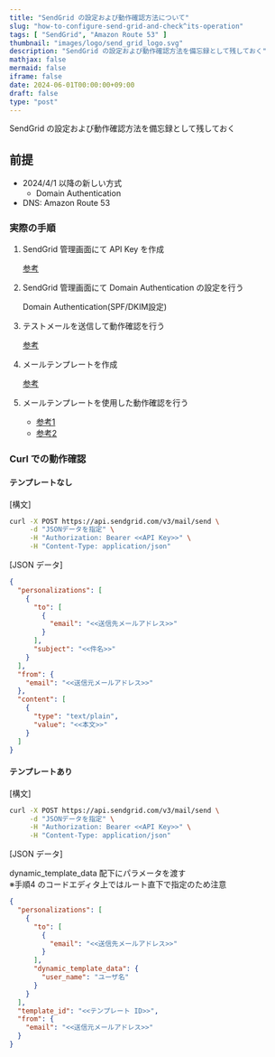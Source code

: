 ```yaml
---
title: "SendGrid の設定および動作確認方法について"
slug: "how-to-configure-send-grid-and-check^its-operation"
tags: [ "SendGrid", "Amazon Route 53" ]
thumbnail: "images/logo/send_grid_logo.svg"
description: "SendGrid の設定および動作確認方法を備忘録として残しておく"
mathjax: false
mermaid: false
iframe: false
date: 2024-06-01T00:00:00+09:00
draft: false
type: "post"
---
```


SendGrid の設定および動作確認方法を備忘録として残しておく

## 前提

* 2024/4/1 以降の新しい方式
  * Domain Authentication
* DNS: Amazon Route 53

### 実際の手順

1. SendGrid 管理画面にて API Key を作成

   [参考](https://sendgrid.kke.co.jp/docs/Tutorials/A_Transaction_Mail/manage_api_key.html)
2. SendGrid 管理画面にて Domain Authentication の設定を行う

   Domain Authentication(SPF/DKIM設定)

3. テストメールを送信して動作確認を行う

   [参考](https://sendgrid.kke.co.jp/docs/Tutorials/A_Transaction_Mail/send_transaction_mail.html#-Curl)

4. メールテンプレートを作成

   [参考](https://sendgrid.kke.co.jp/docs/Tutorials/A_Transaction_Mail/using_dynamic_templates.html#-Edit)

5. メールテンプレートを使用した動作確認を行う

   * [参考1](https://sendgrid.kke.co.jp/docs/API_Reference/Web_API_v3/Mail/index.html)
   * [参考2](https://sendgrid.kke.co.jp/docs/API_Reference/Web_API_v3/Transactional_Templates/smtpapi.html)

### Curl での動作確認

#### テンプレートなし

[構文]

```sh
curl -X POST https://api.sendgrid.com/v3/mail/send \
     -d "JSONデータを指定" \
     -H "Authorization: Bearer <<API Key>>" \
     -H "Content-Type: application/json"
```

[JSON データ]

```json
{
  "personalizations": [
    {
      "to": [
        {
          "email": "<<送信先メールアドレス>>"
        }
      ],
      "subject": "<<件名>>"
    }
  ],
  "from": {
    "email": "<<送信元メールアドレス>>"
  },
  "content": [
    {
      "type": "text/plain",
      "value": "<<本文>>"
    }
  ]
}
```

#### テンプレートあり

[構文]

```sh
curl -X POST https://api.sendgrid.com/v3/mail/send \
     -d "JSONデータを指定" \
     -H "Authorization: Bearer <<API Key>>" \
     -H "Content-Type: application/json"
```

[JSON データ]

dynamic_template_data 配下にパラメータを渡す  
※手順4 のコードエディタ上ではルート直下で指定のため注意

```json
{
  "personalizations": [
    {
      "to": [
        {
          "email": "<<送信先メールアドレス>>"
        }
      ],
      "dynamic_template_data": {
        "user_name": "ユーザ名"
      }
    }
  ],
  "template_id": "<<テンプレート ID>>",
  "from": {
    "email": "<<送信元メールアドレス>>"
  }
}
```
